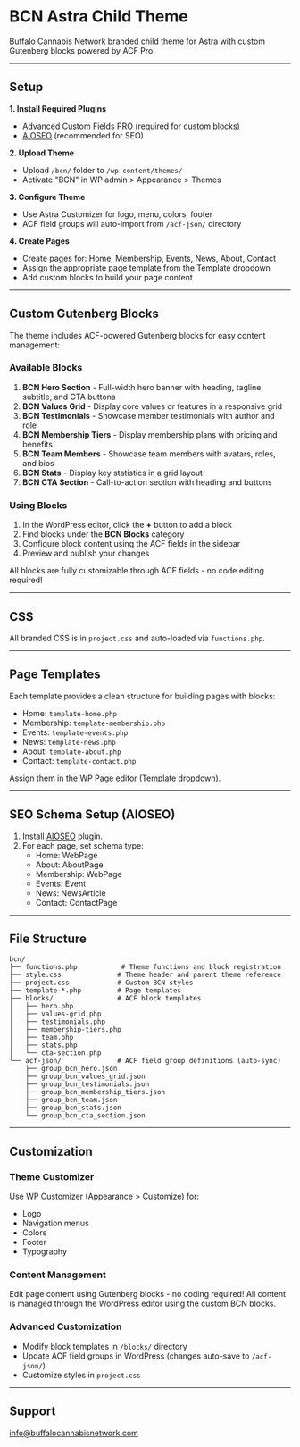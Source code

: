 # BCN Astra Child Theme

Buffalo Cannabis Network branded child theme for Astra with custom Gutenberg blocks powered by ACF Pro.

---

## Setup

**1. Install Required Plugins**
   - [Advanced Custom Fields PRO](https://www.advancedcustomfields.com/pro/) (required for custom blocks)
   - [AIOSEO](https://aioseo.com/) (recommended for SEO)

**2. Upload Theme**
   - Upload `/bcn/` folder to `/wp-content/themes/`
   - Activate "BCN" in WP admin > Appearance > Themes

**3. Configure Theme**
   - Use Astra Customizer for logo, menu, colors, footer
   - ACF field groups will auto-import from `/acf-json/` directory

**4. Create Pages**
   - Create pages for: Home, Membership, Events, News, About, Contact
   - Assign the appropriate page template from the Template dropdown
   - Add custom blocks to build your page content

---

## Custom Gutenberg Blocks

The theme includes ACF-powered Gutenberg blocks for easy content management:

### Available Blocks

1. **BCN Hero Section** - Full-width hero banner with heading, tagline, subtitle, and CTA buttons
2. **BCN Values Grid** - Display core values or features in a responsive grid
3. **BCN Testimonials** - Showcase member testimonials with author and role
4. **BCN Membership Tiers** - Display membership plans with pricing and benefits
5. **BCN Team Members** - Showcase team members with avatars, roles, and bios
6. **BCN Stats** - Display key statistics in a grid layout
7. **BCN CTA Section** - Call-to-action section with heading and buttons

### Using Blocks

1. In the WordPress editor, click the **+** button to add a block
2. Find blocks under the **BCN Blocks** category
3. Configure block content using the ACF fields in the sidebar
4. Preview and publish your changes

All blocks are fully customizable through ACF fields - no code editing required!

---

## CSS

All branded CSS is in `project.css` and auto-loaded via `functions.php`.

---

## Page Templates

Each template provides a clean structure for building pages with blocks:
- Home: `template-home.php`
- Membership: `template-membership.php`
- Events: `template-events.php`
- News: `template-news.php`
- About: `template-about.php`
- Contact: `template-contact.php`

Assign them in the WP Page editor (Template dropdown).

---

## SEO Schema Setup (AIOSEO)

1. Install [AIOSEO](https://aioseo.com/) plugin.
2. For each page, set schema type:
   - Home: WebPage
   - About: AboutPage
   - Membership: WebPage
   - Events: Event
   - News: NewsArticle
   - Contact: ContactPage

---

## File Structure

```
bcn/
├── functions.php           # Theme functions and block registration
├── style.css              # Theme header and parent theme reference
├── project.css            # Custom BCN styles
├── template-*.php         # Page templates
├── blocks/                # ACF block templates
│   ├── hero.php
│   ├── values-grid.php
│   ├── testimonials.php
│   ├── membership-tiers.php
│   ├── team.php
│   ├── stats.php
│   └── cta-section.php
└── acf-json/              # ACF field group definitions (auto-sync)
    ├── group_bcn_hero.json
    ├── group_bcn_values_grid.json
    ├── group_bcn_testimonials.json
    ├── group_bcn_membership_tiers.json
    ├── group_bcn_team.json
    ├── group_bcn_stats.json
    └── group_bcn_cta_section.json
```

---

## Customization

### Theme Customizer
Use WP Customizer (Appearance > Customize) for:
- Logo
- Navigation menus
- Colors
- Footer
- Typography

### Content Management
Edit page content using Gutenberg blocks - no coding required! All content is managed through the WordPress editor using the custom BCN blocks.

### Advanced Customization
- Modify block templates in `/blocks/` directory
- Update ACF field groups in WordPress (changes auto-save to `/acf-json/`)
- Customize styles in `project.css`

---

## Support

info@buffalocannabisnetwork.com
